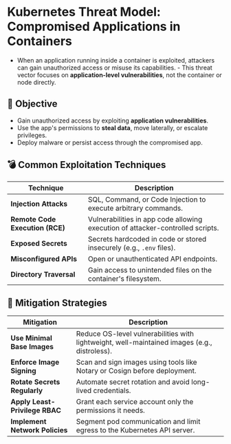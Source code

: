 # Kubernetes Threat Model: Compromised Applications in Containers

- When an application running inside a container is exploited, attackers can gain unauthorized access or misuse its capabilities. - This threat vector focuses on **application-level vulnerabilities**, not the container or node directly.

## 🎯 Objective
- Gain unauthorized access by exploiting **application vulnerabilities**.
- Use the app's permissions to **steal data**, move laterally, or escalate privileges.
- Deploy malware or persist access through the compromised app.

## 💣 Common Exploitation Techniques

| Technique | Description |
|----------|-------------|
| **Injection Attacks** | SQL, Command, or Code Injection to execute arbitrary commands. |
| **Remote Code Execution (RCE)** | Vulnerabilities in app code allowing execution of attacker-controlled scripts. |
| **Exposed Secrets** | Secrets hardcoded in code or stored insecurely (e.g., `.env` files). |
| **Misconfigured APIs** | Open or unauthenticated API endpoints. |
| **Directory Traversal** | Gain access to unintended files on the container's filesystem. |

## 🔐 Mitigation Strategies

| Mitigation                       | Description |
|----------------------------------|-------------|
| **Use Minimal Base Images**      | Reduce OS-level vulnerabilities with lightweight, well-maintained images (e.g., distroless).
| **Enforce Image Signing**        | Scan and sign images using tools like Notary or Cosign before deployment.
| **Rotate Secrets Regularly**     | Automate secret rotation and avoid long-lived credentials.
| **Apply Least-Privilege RBAC**   | Grant each service account only the permissions it needs.
| **Implement Network Policies**   | Segment pod communication and limit egress to the Kubernetes API server.
